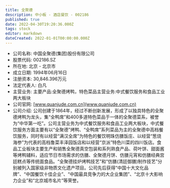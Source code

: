 ```yaml
---
title: 全聚德
description: 中小板 - 酒店餐饮 - 002186
published: true
date: 2022-04-30T19:20:36.000Z
tags: stock
editor: markdown
dateCreated: 2022-01-01T00:00:00.000Z
---
```


- 公司名称: 中国全聚德(集团)股份有限公司
- 股票代码: 002186.SZ
- 所在地: 北京 - 北京市
- 成立日期: 1994年06月16日
- 注册资本: 30,846.396万元
- 法定代表人: 白凡
- 主营业务: 主要产品:全聚德烤鸭，特色菜品主营业务:中式餐饮服务和食品工业两大板块
- 公司官网: [www.quanjude.com.cn](www.quanjude.com.cn)
- 公司介绍: 公司创建于1864年，经过不断创新发展，形成了以独具特色的全聚德烤鸭为龙头，集“全鸭席”和400多道特色菜品于一体的全聚德菜系，被誉为“中华第一吃”。公司主营业务为中式餐饮服务和食品工业两大板块，中式餐饮服务方面主要有以“全聚德”烤鸭、“全鸭席”系列菜品为主的全聚德中高档餐饮服务，同时有以经营“满汉全席”为特色的餐饮明珠仿膳饭庄、以经营“葱烧海参”为代表的高档鲁菜丰泽园饭店和以经营“京派”特色川菜的四川饭店。食品工业板块主要生产和销售全聚德真空包装和系列熟食产品、荷叶饼、甜面酱等烤鸭辅料，适应节日市场需求的仿膳、全聚德月饼、仿膳元宵和仿膳经典宫廷糕点等传统面食品。“全聚德挂炉烤鸭技艺”和“仿膳(清廷御膳)制作技艺”分别被列入国家级非物质文化遗产项目。公司先后获得“中国十大文化品牌”、“中国餐饮十佳企业”、“中国最具竞争力的大企业集团”、“北京十大影响力企业”和“北京城市名片”等荣誉。


